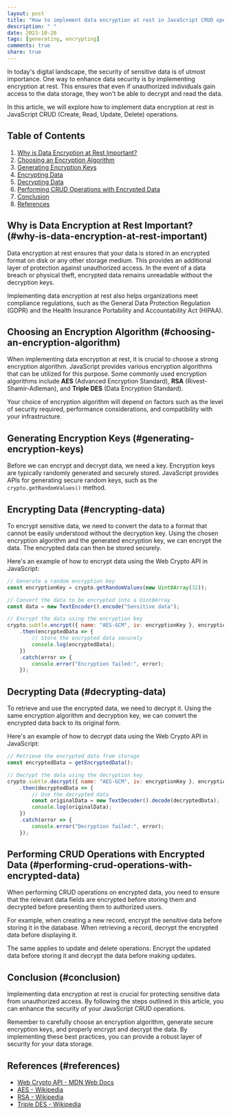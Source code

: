 ```yaml
---
layout: post
title: "How to implement data encryption at rest in JavaScript CRUD operations."
description: " "
date: 2023-10-20
tags: [generating, encrypting]
comments: true
share: true
---
```


In today's digital landscape, the security of sensitive data is of utmost importance. One way to enhance data security is by implementing encryption at rest. This ensures that even if unauthorized individuals gain access to the data storage, they won't be able to decrypt and read the data.

In this article, we will explore how to implement data encryption at rest in JavaScript CRUD (Create, Read, Update, Delete) operations.

## Table of Contents
1. [Why is Data Encryption at Rest Important?](#why-is-data-encryption-at-rest-important)
2. [Choosing an Encryption Algorithm](#choosing-an-encryption-algorithm)
3. [Generating Encryption Keys](#generating-encryption-keys)
4. [Encrypting Data](#encrypting-data)
5. [Decrypting Data](#decrypting-data)
6. [Performing CRUD Operations with Encrypted Data](#performing-crud-operations-with-encrypted-data)
7. [Conclusion](#conclusion)
8. [References](#references)

## Why is Data Encryption at Rest Important? (#why-is-data-encryption-at-rest-important)

Data encryption at rest ensures that your data is stored in an encrypted format on disk or any other storage medium. This provides an additional layer of protection against unauthorized access. In the event of a data breach or physical theft, encrypted data remains unreadable without the decryption keys.

Implementing data encryption at rest also helps organizations meet compliance regulations, such as the General Data Protection Regulation (GDPR) and the Health Insurance Portability and Accountability Act (HIPAA).

## Choosing an Encryption Algorithm (#choosing-an-encryption-algorithm)

When implementing data encryption at rest, it is crucial to choose a strong encryption algorithm. JavaScript provides various encryption algorithms that can be utilized for this purpose. Some commonly used encryption algorithms include **AES** (Advanced Encryption Standard), **RSA** (Rivest-Shamir-Adleman), and **Triple DES** (Data Encryption Standard).

Your choice of encryption algorithm will depend on factors such as the level of security required, performance considerations, and compatibility with your infrastructure.

## Generating Encryption Keys (#generating-encryption-keys)

Before we can encrypt and decrypt data, we need a key. Encryption keys are typically randomly generated and securely stored. JavaScript provides APIs for generating secure random keys, such as the `crypto.getRandomValues()` method.

## Encrypting Data (#encrypting-data)

To encrypt sensitive data, we need to convert the data to a format that cannot be easily understood without the decryption key. Using the chosen encryption algorithm and the generated encryption key, we can encrypt the data. The encrypted data can then be stored securely.

Here's an example of how to encrypt data using the Web Crypto API in JavaScript:

```javascript
// Generate a random encryption key
const encryptionKey = crypto.getRandomValues(new Uint8Array(32));

// Convert the data to be encrypted into a Uint8Array
const data = new TextEncoder().encode("Sensitive data");

// Encrypt the data using the encryption key
crypto.subtle.encrypt({ name: "AES-GCM", iv: encryptionKey }, encryptionKey, data)
    .then(encryptedData => {
        // Store the encrypted data securely
        console.log(encryptedData);
    })
    .catch(error => {
        console.error("Encryption failed:", error);
    });
```

## Decrypting Data (#decrypting-data)

To retrieve and use the encrypted data, we need to decrypt it. Using the same encryption algorithm and decryption key, we can convert the encrypted data back to its original form.

Here's an example of how to decrypt data using the Web Crypto API in JavaScript:

```javascript
// Retrieve the encrypted data from storage
const encryptedData = getEncryptedData();

// Decrypt the data using the decryption key
crypto.subtle.decrypt({ name: "AES-GCM", iv: encryptionKey }, encryptionKey, encryptedData)
    .then(decryptedData => {
        // Use the decrypted data
        const originalData = new TextDecoder().decode(decryptedData);
        console.log(originalData);
    })
    .catch(error => {
        console.error("Decryption failed:", error);
    });
```

## Performing CRUD Operations with Encrypted Data (#performing-crud-operations-with-encrypted-data)

When performing CRUD operations on encrypted data, you need to ensure that the relevant data fields are encrypted before storing them and decrypted before presenting them to authorized users.

For example, when creating a new record, encrypt the sensitive data before storing it in the database. When retrieving a record, decrypt the encrypted data before displaying it.

The same applies to update and delete operations. Encrypt the updated data before storing it and decrypt the data before making updates.

## Conclusion (#conclusion)

Implementing data encryption at rest is crucial for protecting sensitive data from unauthorized access. By following the steps outlined in this article, you can enhance the security of your JavaScript CRUD operations.

Remember to carefully choose an encryption algorithm, generate secure encryption keys, and properly encrypt and decrypt the data. By implementing these best practices, you can provide a robust layer of security for your data storage.

## References (#references)

- [Web Crypto API - MDN Web Docs](https://developer.mozilla.org/en-US/docs/Web/API/Web_Crypto_API)
- [AES - Wikipedia](https://en.wikipedia.org/wiki/Advanced_Encryption_Standard)
- [RSA - Wikipedia](https://en.wikipedia.org/wiki/RSA_(algorithm))
- [Triple DES - Wikipedia](https://en.wikipedia.org/wiki/Triple_DES)